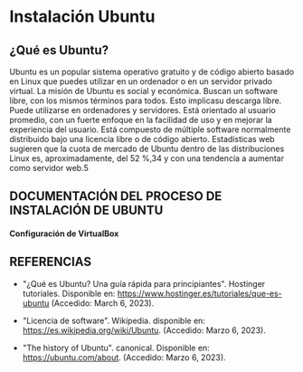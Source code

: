 # Instalación Ubuntu

## ¿Qué es Ubuntu?

Ubuntu es un popular sistema operativo gratuito y de código abierto basado en Linux que puedes utilizar en un ordenador o en un servidor privado virtual.
La misión de Ubuntu es social y económica. Buscan un software libre, con los mismos términos para todos. Esto implicasu descarga libre.
Puede utilizarse en ordenadores y servidores. Está orientado al usuario promedio, con un fuerte enfoque en la facilidad de uso y en mejorar la experiencia del usuario. Está compuesto de múltiple software normalmente distribuido bajo una licencia libre o de código abierto. Estadísticas web sugieren que la cuota de mercado de Ubuntu dentro de las distribuciones Linux es, aproximadamente, del 52 %,3​4​ y con una tendencia a aumentar como servidor web.5​ 

## DOCUMENTACIÓN DEL PROCESO DE INSTALACIÓN DE UBUNTU

#### Configuración de VirtualBox
#### 

## REFERENCIAS

* "¿Qué es Ubuntu? Una guía rápida para principiantes". Hostinger tutoriales. Disponible en: https://www.hostinger.es/tutoriales/que-es-ubuntu (Accedido: March 6, 2023).

* "Licencia de software". Wikipedia. disponible en: https://es.wikipedia.org/wiki/Ubuntu. (Accedido: Marzo 6, 2023).

* "The history of Ubuntu". canonical. Disponible en: https://ubuntu.com/about. (Accedido: Marzo 6, 2023).
